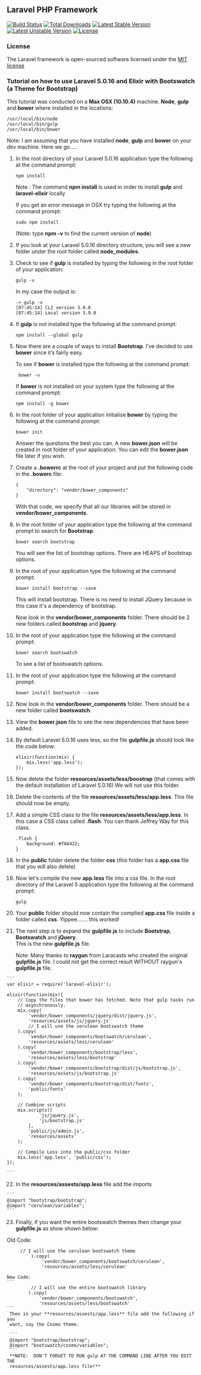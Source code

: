 ## Laravel PHP Framework

[![Build Status](https://travis-ci.org/laravel/framework.svg)](https://travis-ci.org/laravel/framework)
[![Total Downloads](https://poser.pugx.org/laravel/framework/downloads.svg)](https://packagist.org/packages/laravel/framework)
[![Latest Stable Version](https://poser.pugx.org/laravel/framework/v/stable.svg)](https://packagist.org/packages/laravel/framework)
[![Latest Unstable Version](https://poser.pugx.org/laravel/framework/v/unstable.svg)](https://packagist.org/packages/laravel/framework)
[![License](https://poser.pugx.org/laravel/framework/license.svg)](https://packagist.org/packages/laravel/framework)

### License

The Laravel framework is open-sourced software licensed under the [MIT license](http://opensource.org/licenses/MIT)

### Tutorial on how to use Laravel 5.0.16 and Elixir with Bootswatch (a Theme for Bootstrap)

This tutorial was conducted on a **Max OSX (10.10.4)** machine.  **Node**, **gulp** and **bower** where installed
in the locations:

```
/usr/local/bin/node 
/usr/local/bin/gulp
/usr/local/bin/bower
```



Note:   I am assuming that you have installed **node**, **gulp** and **bower** on your dev machine.
        Here we go.....

1. In the root directory of your Laravel 5.0.16 application type the following at the command prompt: 
	```
	npm install
    ```
	Note : The command **npm install** 
           is used in order to install **gulp** and **laravel-elixir** locally

	If you get an error message in OSX try typing the following at the command prompt:
	```
	sudo npm install
    ```
   (Note:  type **npm -v** to find the current version of **node**)
 
2.  If you look at your Laravel 5.0.16 directory structure, you will see a new folder under
 	the root folder called **node_modules**.

3.  Check to see if **gulp** is installed by typing the following in the root folder of your application:

    ```
	gulp -v
	```
	

    In my case the output is:
	```
	-> gulp -v
	[07:45:14] CLI version 3.9.0
	[07:45:14] Local version 3.9.0
	```
	
4.  If **gulp** is not installed type the following at the command prompt:
	```	
	npm install --global gulp
	```
	
5. Now there are a couple of ways to install **Bootstrap**. I’ve decided to use **bower** 
   since it’s fairly easy.
   
   To see if **bower** is installed type the following at the command prompt:
   ```
   	bower -v
   ```
   If **bower** is not installed on your system type the following at the command prompt:
   ```
   npm install -g bower
   ```
   
6. In the root folder of your application initialise **bower** by typing 
   the following at the command prompt:

   ```
   bower init
   ```
   
   Answer the questions the best you can.  A new **bower.json** will be created in root folder
   of your application.  You can edit the **bower.json** file later if you wish.

7. Create a **.bowerrc** at the root of your project and put the following code 
   in the **.bowerc** file:
   
	```
	{
		"directory": "vendor/bower_components"
	}
	```
	
    With that code, we specify that all our libraries will be stored in **vendor/bower_components**.

8.  In the root folder of your application type the following at the command prompt to search for
    **Bootstrap**.
    ```
	bower search bootstrap
	```
	You will see the list of bootstrap options.  There are HEAPS of bootstrap options.

9.  In the root of your application type the following at the command prompt:

    ```
	bower install bootstrap --save
    ```
    
	This will install bootstrap. There is no need to install JQuery because in this 
	case it's a dependency of bootstrap.

	Now look in the **vendor/bower_components** folder.  There should be
	2 new folders called **bootstrap** and **jquery**.

10. In the root of your application type the following at the command prompt:

    ```
	bower search bootswatch
    ```
    
	To see a list of bootswatch options.


11. In the root of your application type the following at the command prompt:

	```	
	bower install bootswatch --save
    ```

12.  Now look in the **vendor/bower_components** folder.  There should be
	 a new folder called **bootswatch**.

13. View the **bower.json** file to see the new dependencies that have been added.


14. By default Laravel 5.0.16 uses less, so the file **gulpfile.js** should look like
    the code below:
    
    ```
    elixir(function(mix) {
    	mix.less('app.less');
    });
    ```
    
15. Now delete the folder **resources/assets/less/boostrap** (that comes with the default installation of Laravel 5.0.16)
 	 We will not use this folder.

16. Delete the contents of the file **resources/assets/less/app.less**.  This file should now
 	 be empty.

17. Add a simple CSS class to the file **resources/assets/less/app.less**. 
    In this case a CSS class called **.flash**.  You can thank Jeffrey Way for this class.
    
    ```
    .flash {
        background: #f66422;
    } 
    ```

18. In the **public** folder delete the folder **css** (this folder has a **app.css** file that you will
    also delete)


19. Now let's compile the new **app.less** file into a css file.  In the root directory of the Laravel 5
 	application type the following at the command prompt:
 	
    ```
 	gulp
    ```
    
20.  Your **public** folder should now contain the complied **app.css** file inside
     a folder called **css**.  Yippee....... this worked!

21.  The next step is to expand the **gulpfile.js** to include **Bootstrap**, **Bootswatch** and
     **jQuery**.  
     This is the new **gulpfile.js** file.
     
     Note:  Many thanks to **raygun** from Laracasts who created the original **gulpfile.js** file.
            I could not get the correct result WITHOUT raygun's **gulpfile.js** file.
            
    ```
    var elixir = require('laravel-elixir');
    
    elixir(function(mix){
        // Copy the files that bower has fetched. Note that gulp tasks run
        // asynchronously. 
        mix.copy(
            'vendor/bower_components/jquery/dist/jquery.js',
            'resources/assets/js/jquery.js'
            // I will use the cerulean bootswatch theme
        ).copy(
            'vendor/bower_components/bootswatch/cerulean',
            'resources/assets/less/cerulean'
        ).copy(
            'vendor/bower_components/bootstrap/less',
            'resources/assets/less/bootstrap'
        ).copy(
            'vendor/bower_components/bootstrap/dist/js/bootstrap.js',
            'resources/assets/js/bootstrap.js'
        ).copy(
            'vendor/bower_components/bootstrap/dist/fonts',
            'public/fonts'
        );

        // Combine scripts
        mix.scripts([
                'js/jquery.js',
                'js/bootstrap.js'
            ],
            'public/js/admin.js',
            'resources/assets'
        );

        // Compile Less into the public/css folder
        mix.less('app.less', 'public/css');
    });
    
	```

22.  In the **resources/assests/app.less** file add the imports

	```
	@import "bootstrap/bootstrap";
	@import "cerulean/variables";
	```

23. Finally, if you want the entire bootswatch themes then change your **gulpfile.js**
   as show shown below:


   Old Code:
   ```
        // I will use the cerulean bootswatch theme
		    ).copy(
		        'vendor/bower_components/bootswatch/cerulean',
		        'resources/assets/less/cerulean'
   ```
    New Code:
    ```
    	     // I will use the entire bootswatch library
    		).copy(
        		'vendor/bower_components/bootswatch',
        		'resources/assets/less/bootswatch'
    ```
     Then in your **resources/assests/app.less** file add the following if you
     want, say the Cosmo theme.
     
     ```
     @import "bootstrap/bootstrap";
     @import "bootswatch/cosmo/variables";
     ```
     **NOTE:  DON'T FORGET TO RUN gulp AT THE COMMAND LINE AFTER YOU EDIT THE
     resources/assests/app.less file!**